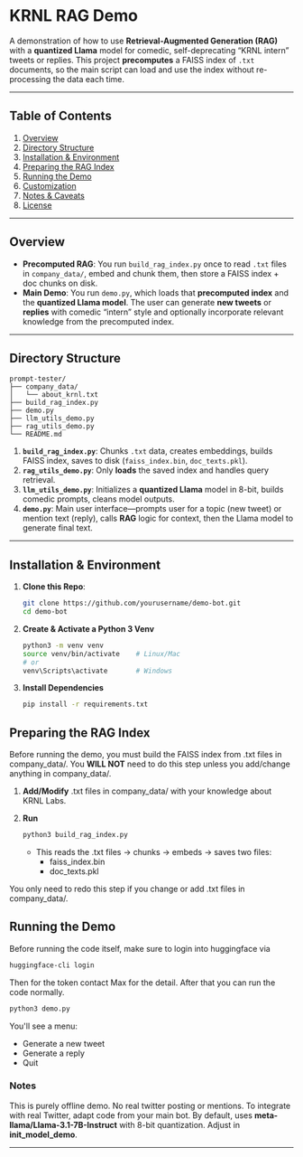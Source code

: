 # **KRNL RAG Demo**

A demonstration of how to use **Retrieval-Augmented Generation (RAG)** with a **quantized Llama** model for comedic, self-deprecating “KRNL intern” tweets or replies. This project **precomputes** a FAISS index of `.txt` documents, so the main script can load and use the index without re-processing the data each time.

---

## **Table of Contents**

1. [Overview](#overview)  
2. [Directory Structure](#directory-structure)  
3. [Installation & Environment](#installation--environment)  
4. [Preparing the RAG Index](#preparing-the-rag-index)  
5. [Running the Demo](#running-the-demo)  
6. [Customization](#customization)  
7. [Notes & Caveats](#notes--caveats)  
8. [License](#license)

---

## **Overview**

- **Precomputed RAG**: You run `build_rag_index.py` once to read `.txt` files in `company_data/`, embed and chunk them, then store a FAISS index + doc chunks on disk.  
- **Main Demo**: You run `demo.py`, which loads that **precomputed index** and the **quantized Llama model**. The user can generate **new tweets** or **replies** with comedic “intern” style and optionally incorporate relevant knowledge from the precomputed index.

---

## **Directory Structure**
```plaintext
prompt-tester/
├── company_data/          
│   └── about_krnl.txt  
├── build_rag_index.py
├── demo.py                 
├── llm_utils_demo.py                    
├── rag_utils_demo.py          
└── README.md
```

1. **`build_rag_index.py`**: Chunks `.txt` data, creates embeddings, builds FAISS index, saves to disk (`faiss_index.bin`, `doc_texts.pkl`).  
2. **`rag_utils_demo.py`**: Only **loads** the saved index and handles query retrieval.  
3. **`llm_utils_demo.py`**: Initializes a **quantized Llama** model in 8-bit, builds comedic prompts, cleans model outputs.  
4. **`demo.py`**: Main user interface—prompts user for a topic (new tweet) or mention text (reply), calls **RAG** logic for context, then the Llama model to generate final text.

---

## **Installation & Environment**

1. **Clone this Repo**:
   ```bash
   git clone https://github.com/yourusername/demo-bot.git
   cd demo-bot
    ```

2. **Create & Activate a Python 3 Venv**
    ```bash
    python3 -m venv venv
    source venv/bin/activate    # Linux/Mac
    # or
    venv\Scripts\activate       # Windows
    ```

3. **Install Dependencies**
    ```bash
    pip install -r requirements.txt
    ```

## **Preparing the RAG Index**
Before running the demo, you must build the FAISS index from .txt files in company_data/. You **WILL NOT** need to do this step unless you add/change anything in company_data/.

1. **Add/Modify** .txt files in company_data/ with your knowledge about KRNL Labs.

2. **Run**
    ```bash
    python3 build_rag_index.py
    ```
    - This reads the .txt files -> chunks -> embeds -> saves two files:
        - faiss_index.bin
        - doc_texts.pkl
    
You only need to redo this step if you change or add .txt files in company_data/.

## **Running the Demo**
Before running the code itself, make sure to login into huggingface via
```bash
huggingface-cli login
```

Then for the token contact Max for the detail. After that you can run the code normally.

```bash
python3 demo.py
```

You'll see a menu:
- Generate a new tweet
- Generate a reply
- Quit

### **Notes**
This is purely offline demo. No real twitter posting or mentions. To integrate with real Twitter, adapt code from your main bot. By default, uses **meta-llama/Llama-3.1-7B-Instruct** with 8-bit quantization. Adjust in **init_model_demo**.

---
